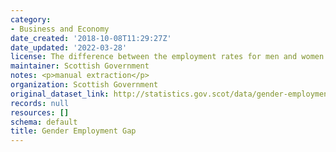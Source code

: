 ```yaml
---
category:
- Business and Economy
date_created: '2018-10-08T11:29:27Z'
date_updated: '2022-03-28'
license: The difference between the employment rates for men and women (aged 16-64).
maintainer: Scottish Government
notes: <p>manual extraction</p>
organization: Scottish Government
original_dataset_link: http://statistics.gov.scot/data/gender-employment-gap
records: null
resources: []
schema: default
title: Gender Employment Gap
---
```

